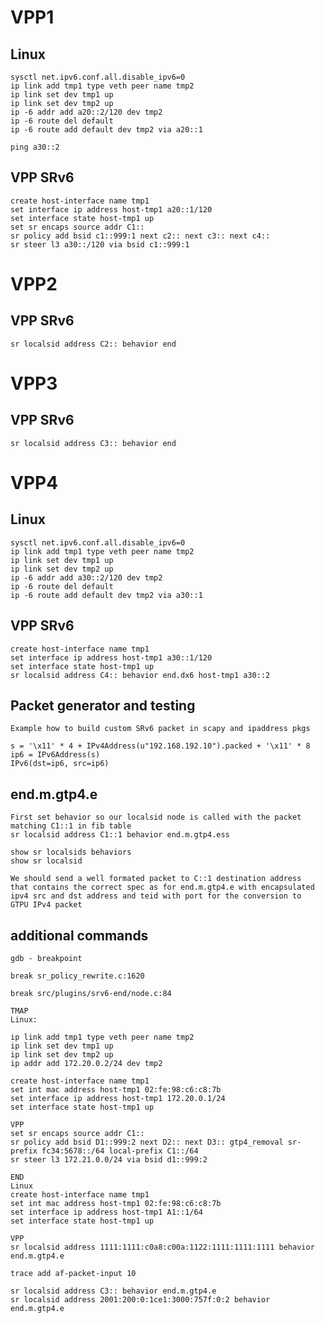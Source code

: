 # VPP1

## Linux
    sysctl net.ipv6.conf.all.disable_ipv6=0
    ip link add tmp1 type veth peer name tmp2
    ip link set dev tmp1 up
    ip link set dev tmp2 up
    ip -6 addr add a20::2/120 dev tmp2
    ip -6 route del default
    ip -6 route add default dev tmp2 via a20::1

    ping a30::2

## VPP SRv6

    create host-interface name tmp1
    set interface ip address host-tmp1 a20::1/120
    set interface state host-tmp1 up
    set sr encaps source addr C1::
    sr policy add bsid c1::999:1 next c2:: next c3:: next c4::
    sr steer l3 a30::/120 via bsid c1::999:1

# VPP2

## VPP SRv6

    sr localsid address C2:: behavior end

# VPP3

## VPP SRv6

    sr localsid address C3:: behavior end

# VPP4

## Linux
    sysctl net.ipv6.conf.all.disable_ipv6=0
    ip link add tmp1 type veth peer name tmp2
    ip link set dev tmp1 up
    ip link set dev tmp2 up
    ip -6 addr add a30::2/120 dev tmp2
    ip -6 route del default
    ip -6 route add default dev tmp2 via a30::1

## VPP SRv6
    create host-interface name tmp1
    set interface ip address host-tmp1 a30::1/120
    set interface state host-tmp1 up
    sr localsid address C4:: behavior end.dx6 host-tmp1 a30::2

## Packet generator and testing

    Example how to build custom SRv6 packet in scapy and ipaddress pkgs

    s = '\x11' * 4 + IPv4Address(u"192.168.192.10").packed + '\x11' * 8
    ip6 = IPv6Address(s)
    IPv6(dst=ip6, src=ip6)


## end.m.gtp4.e

    First set behavior so our localsid node is called with the packet
    matching C1::1 in fib table
    sr localsid address C1::1 behavior end.m.gtp4.ess

    show sr localsids behaviors
    show sr localsid

    We should send a well formated packet to C::1 destination address
    that contains the correct spec as for end.m.gtp4.e with encapsulated
    ipv4 src and dst address and teid with port for the conversion to
    GTPU IPv4 packet


## additional commands

    gdb - breakpoint

    break sr_policy_rewrite.c:1620

    break src/plugins/srv6-end/node.c:84

    TMAP
    Linux:

    ip link add tmp1 type veth peer name tmp2
    ip link set dev tmp1 up
    ip link set dev tmp2 up
    ip addr add 172.20.0.2/24 dev tmp2

    create host-interface name tmp1
    set int mac address host-tmp1 02:fe:98:c6:c8:7b
    set interface ip address host-tmp1 172.20.0.1/24
    set interface state host-tmp1 up

    VPP
    set sr encaps source addr C1::
    sr policy add bsid D1::999:2 next D2:: next D3:: gtp4_removal sr-prefix fc34:5678::/64 local-prefix C1::/64
    sr steer l3 172.21.0.0/24 via bsid d1::999:2

    END
    Linux
    create host-interface name tmp1
    set int mac address host-tmp1 02:fe:98:c6:c8:7b
    set interface ip address host-tmp1 A1::1/64
    set interface state host-tmp1 up

    VPP
    sr localsid address 1111:1111:c0a8:c00a:1122:1111:1111:1111 behavior end.m.gtp4.e

    trace add af-packet-input 10

    sr localsid address C3:: behavior end.m.gtp4.e
    sr localsid address 2001:200:0:1ce1:3000:757f:0:2 behavior end.m.gtp4.e

